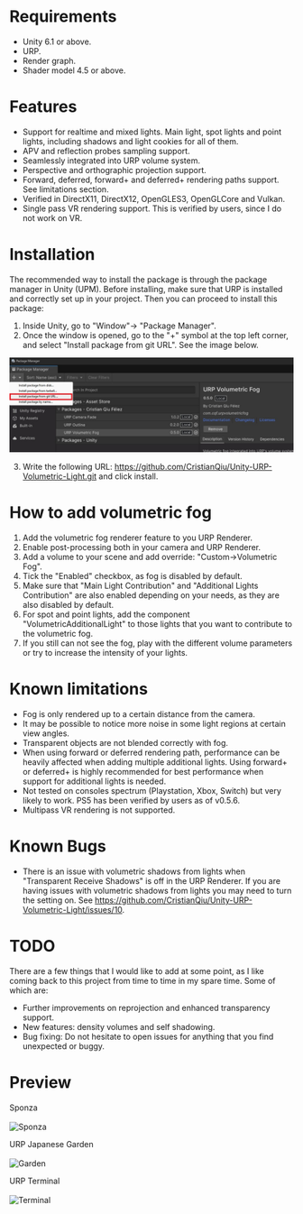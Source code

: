 # Requirements

* Unity 6.1 or above.
* URP.
* Render graph.
* Shader model 4.5 or above.

# Features

* Support for realtime and mixed lights. Main light, spot lights and point lights, including shadows and light cookies for all of them.
* APV and reflection probes sampling support.
* Seamlessly integrated into URP volume system.
* Perspective and orthographic projection support.
* Forward, deferred, forward+ and deferred+ rendering paths support. See limitations section. 
* Verified in DirectX11, DirectX12, OpenGLES3, OpenGLCore and Vulkan.
* Single pass VR rendering support. This is verified by users, since I do not work on VR.

# Installation

The recommended way to install the package is through the package manager in Unity (UPM).
Before installing, make sure that URP is installed and correctly set up in your project.
Then you can proceed to install this package:

1. Inside Unity, go to "Window"-> "Package Manager".
2. Once the window is opened, go to the "+" symbol at the top left corner, and select "Install package from git URL". See the image below.

![Install](https://github.com/CristianQiu/Unity-Packages-Gifs/blob/main/URP-Volumetric-Light/UPM1.jpg)

3. Write the following URL: https://github.com/CristianQiu/Unity-URP-Volumetric-Light.git and click install.

# How to add volumetric fog

1. Add the volumetric fog renderer feature to you URP Renderer.
2. Enable post-processing both in your camera and URP Renderer.
3. Add a volume to your scene and add override: "Custom->Volumetric Fog".
4. Tick the "Enabled" checkbox, as fog is disabled by default.
5. Make sure that "Main Light Contribution" and "Additional Lights Contribution" are also enabled depending on your needs, as they are also disabled by default.
6. For spot and point lights, add the component "VolumetricAdditionalLight" to those lights that you want to contribute to the volumetric fog.
7. If you still can not see the fog, play with the different volume parameters or try to increase the intensity of your lights.

# Known limitations

* Fog is only rendered up to a certain distance from the camera.
* It may be possible to notice more noise in some light regions at certain view angles.
* Transparent objects are not blended correctly with fog.
* When using forward or deferred rendering path, performance can be heavily affected when adding multiple additional lights. Using forward+ or deferred+ is highly recommended for best performance when support for additional lights is needed.
* Not tested on consoles spectrum (Playstation, Xbox, Switch) but very likely to work. PS5 has been verified by users as of v0.5.6.
* Multipass VR rendering is not supported.

# Known Bugs

* There is an issue with volumetric shadows from lights when "Transparent Receive Shadows" is off in the URP Renderer. If you are having issues with volumetric shadows from lights you may need to turn the setting on. See https://github.com/CristianQiu/Unity-URP-Volumetric-Light/issues/10.

# TODO

There are a few things that I would like to add at some point, as I like coming back to this project from time to time in my spare time.
Some of which are:

* Further improvements on reprojection and enhanced transparency support.
* New features: density volumes and self shadowing.
* Bug fixing: Do not hesitate to open issues for anything that you find unexpected or buggy.

# Preview

Sponza <br><br>
![Sponza](https://github.com/CristianQiu/Unity-Packages-Gifs/blob/main/URP-Volumetric-Light/Sponza.gif)

URP Japanese Garden<br><br>
![Garden](https://github.com/CristianQiu/Unity-Packages-Gifs/blob/main/URP-Volumetric-Light/Garden.gif)

URP Terminal<br><br>
![Terminal](https://github.com/CristianQiu/Unity-Packages-Gifs/blob/main/URP-Volumetric-Light/Terminal.gif)
